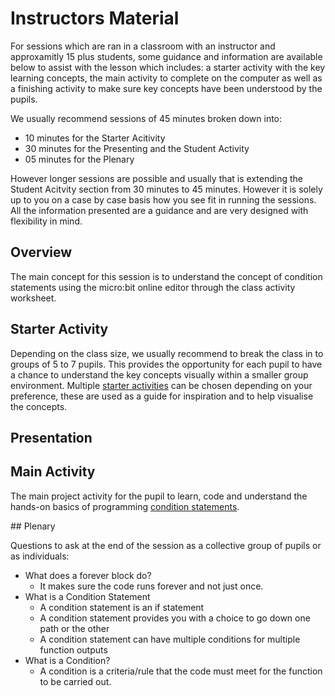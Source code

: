# Instructors Material
For sessions which are ran in a classroom with an instructor and approxamitly 15 plus students, some guidance and information are available below to assist with the lesson which includes: a starter activity with the key learning concepts, the main activity to complete on the computer as well as a finishing activity to make sure key concepts have been understood by the pupils.

We usually recommend sessions of 45 minutes broken down into:
* 10 minutes for the Starter Acitivity
* 30 minutes for the Presenting and the Student Activity 
* 05 minutes for the Plenary 

However longer sessions are possible and usually that is extending the Student Acitvity section from 30 minutes to 45 minutes. However it is solely up to you on a case by case basis how you see fit in running the sessions. All the information presented are a guidance and are very designed with flexibility in mind.

## Overview
The main concept for this session is to understand the concept of condition statements using the micro:bit online editor through the class activity worksheet.

## Starter Activity
Depending on the class size, we usually recommend to break the class in to groups of 5 to 7 pupils. This provides the opportunity for each pupil to have a chance to understand the key concepts visually within a smaller group environment. Multiple [starter activities](StarterActivites) can be chosen depending on your preference, these are used as a guide for inspiration and to help visualise the concepts.

## Presentation


## Main Activity
The main project activity for the pupil to learn, code and understand the hands-on basics of programming [condition statements](../).

## Plenary

Questions to ask at the end of the session as a collective group of pupils or as individuals:
* What does a forever block do?
    * It makes sure the code runs forever and not just once.
* What is a Condition Statement
    * A condition statement is an if statement
    * A condition statement provides you with a choice to go down one path or the other
    * A condition statement can have multiple conditions for multiple function outputs 
* What is a Condition?
    * A condition is a criteria/rule that the code must meet for the function to be carried out.

